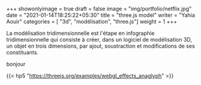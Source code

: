 +++
showonlyimage = true
draft = false
image = "img/portfolio/netflix.jpg"
date = "2021-01-14T18:25:22+05:30"
title = "three.js model"
writer = "Yahia Aouir"
categories = [ "3d", "modélisation", "three.js"]
weight = 1
+++



La modélisation tridimensionnelle est l'étape en infographie tridimensionnelle qui consiste à créer, dans un logiciel de modélisation 3D, un objet en trois dimensions, par ajout, soustraction et modifications de ses constituants.

bonjour
<!--more-->


{{< hp5 "https://threejs.org/examples/webgl_effects_anaglyph" >}}
